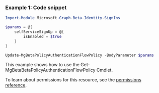 ### Example 1: Code snippet

```powershellImport-Module Microsoft.Graph.Beta.Identity.SignIns

$params = @{
	selfServiceSignUp = @{
		isEnabled = $true
	}
}

Update-MgBetaPolicyAuthenticationFlowPolicy -BodyParameter $params
```
This example shows how to use the Get-MgBetaBetaPolicyAuthenticationFlowPolicy Cmdlet.
To learn about permissions for this resource, see the [permissions reference](/graph/permissions-reference).

